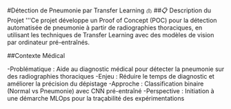 #Détection de Pneumonie par Transfer Learning 🫁
##📋 Description du Projet
'''Ce projet développe un Proof of Concept (POC) pour la détection automatisée de pneumonie à partir de radiographies thoraciques, en utilisant les techniques de Transfer Learning avec des modèles de vision par ordinateur pré-entraînés.

##Contexte Médical

-Problématique : Aide au diagnostic médical pour détecter la pneumonie sur des radiographies thoraciques
-Enjeu : Réduire le temps de diagnostic et améliorer la précision du dépistage
-Approche : Classification binaire (Normal vs Pneumonie) avec CNN pré-entraîné
-Perspective : Initiation à une démarche MLOps pour la traçabilité des expérimentations
